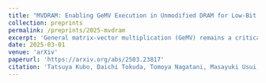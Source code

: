 ```yaml
---
title: "MVDRAM: Enabling GeMV Execution in Unmodified DRAM for Low-Bit LLM Acceleration"
collection: preprints
permalink: /preprints/2025-mvdram
excerpt: 'General matrix-vector multiplication (GeMV) remains a critical latency bottleneck in large language model (LLM) inference, even with quantized low-bit models. Processing-Using-DRAM (PUD), an analog in-DRAM computing technique, has the potential to repurpose on-device DRAM as a GeMV engine, offering additional high-throughput processing capabilities to widespread consumer devices without DRAM modifications. However, applying PUD to GeMV operations in the LLM inference pipeline incurs significant overheads \textit{before} and \textit{after} in-DRAM computation, diminishing the benefits of its high-throughput processing capabilities. This paper presents MVDRAM, the first practical system to accelerate GeMV operations for low-bit LLM inference using unmodified DRAM. By leveraging the data sharing patterns and mathematical linearity in GeMV operations, MVDRAM orchestrates the processor and DRAM to eliminate the costs associated with pre-arranging inputs and bit-transposition of outputs required in conventional PUD approaches. Our experimental evaluation with four DDR4 DRAM modules shows that MVDRAM achieves comparable or even better inference speed than the processor-based implementation for GeMV operations in low-bit (under 4-bit) LLM. In particular, MVDRAM achieves up to 7.29\times speedup and 30.5\times energy efficiency for low-bit GeMV operations. For end-to-end LLM inference, MVDRAM achieves 2.18\times and 1.31\times throughput improvements, along with 3.04\times and 2.35\times energy efficiency, for 2-bit and 4-bit quantized low-bit models, respectively. MVDRAM has the potential to redefine the AI hardware landscape by demonstrating the feasibility of standard DRAM as an LLM accelerator.'
date: 2025-03-01
venue: 'arXiv'
paperurl: 'https://arxiv.org/abs/2503.23817'
citation: 'Tatsuya Kubo, Daichi Tokuda, Tomoya Nagatani, Masayuki Usui, Lei Qu, Ting Cao, Shinya Takamaeda-Yamazaki. (2025). "MVDRAM: Enabling GeMV Execution in Unmodified DRAM for Low-Bit LLM Acceleration." <i>arXiv</i>.'
---
```

